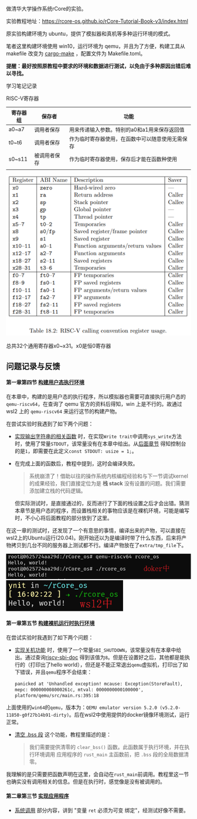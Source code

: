 做清华大学操作系统rCore的实验。

实验教程地址：https://rcore-os.github.io/rCore-Tutorial-Book-v3/index.html

原实验构建环境为 ubuntu，提供了模拟器和真机等多种运行环境的模式。

笔者这里构建环境使用 win10，运行环境为 qemu，并且为了方便，构建工具从 makefile 改变为 [cargo-make](https://github.com/sagiegurari/cargo-make) ，配置文件为 Makefile.toml。

**提醒：最好按照原教程中要求的环境和数据进行测试，以免由于多种原因出错后难以寻找。**



学习笔记记录

RISC-V寄存器

| 寄存器组 | 保存者       | 功能                                             |
| -------- | ------------ | ------------------------------------------------ |
| a0~a7    | 调用者保存   | 用来传递输入参数。特别的a0和a1用来保存返回值     |
| t0~t6    | 调用者保存   | 作为临时寄存器使用，在函数中可以随意使用无需保存 |
| s0~s11   | 被调用者保存 | 作为临时寄存器使用，保存后才能在函数种使用       |
|          |              |                                                  |

![](extra/md_img/risc-v寄存器图.png)

 

总共32个通用寄存器x0~x31。x0是恒0寄存器

## 问题记录与反馈

#### 第一章第四节 [构建用户态执行环境](https://rcore-os.github.io/rCore-Tutorial-Book-v3/chapter1/3-1-mini-rt-usrland.html)

在本章中，构建的是用户态的执行程序，所以模拟器也需要可直接执行用户态的 `qemu-riscv64`，在查询了 qemu 官方的资料后得知，win 上是不行的。故通过 wsl2 上的 `qemu-riscv64` 来运行这节的构建产物。

在尝试实验时我遇到了如下两个问题：

- [实现输出字符串的相关函数](https://rcore-os.github.io/rCore-Tutorial-Book-v3/chapter1/3-1-mini-rt-usrland.html#id5) 时，在实现`Write trait`中调用`sys_write`方法时，使用了常量`STDOUT`，该常量没有在本章中给出。从[后面章节](https://rcore-os.github.io/rCore-Tutorial-Book-v3/chapter2/2application.html#id6) 得知控制台的是`1`，即需要在此定义`const STDOUT: usize = 1;`。

- 在完成上面的函数后，教程中提到，这时会编译失败。

  > 系统崩溃了！借助以往的操作系统内核编程经验和与下一节调试kernel的成果经验，我们直接定位为是 **栈 stack** 没有设置的问题。我们需要添加建立栈的代码逻辑。

  但实际测试时，是直接通过的，反而进行了下面的栈设置之后才会出错。猜测本章节是用户态的程序，而设置栈相关的事物应该是在裸机环境，可能是编写时，不小心将后面教程的部分放到了这里。

在这一章的测试时，还发现了一个有意思的事情，编译出来的产物，可以直接在wsl2上的Ubuntu运行(20.04)。刚开始还以为是编译时带了什么东西，后来将产物拷贝到几台不同的服务器上测试都不行。编译产物放在了`extra/tmp_file`下。

![docker中运行](./extra/md_img/img1.png)![wsl2中运行](./extra/md_img/img2.png)



#### 第一章第五节 [构建裸机运行时执行环境](https://rcore-os.github.io/rCore-Tutorial-Book-v3/chapter1/3-2-mini-rt-baremetal.html)

在尝试实验时我遇到了如下两个问题：

- [实现关机功能](https://rcore-os.github.io/rCore-Tutorial-Book-v3/chapter1/3-2-mini-rt-baremetal.html#id6) 时，使用了一个常量`SBI_SHUTDOWN`，该常量没有在本章中给出。通过查询[riscv-sbi-doc](https://github.com/riscv/riscv-sbi-doc/blob/master/riscv-sbi.adoc) 得到该值为`8`。但是在设置好之后，其他都是能执行的（打印出了hello world），但还是不能正常退出`qemu`虚拟机，打印出了如下错误，并且`qemu`程序不会结束：

  ```shell
  panicked at 'Unhandled exception! mcause: Exception(StoreFault), mepc: 000000008000261c, mtval: 0000000000100000', platform/qemu/src/main.rs:395:18
  ```
  
上面使用的`win64`的`qemu`，版本为：`QEMU emulator version 5.2.0 (v5.2.0-11850-g0f27b14b91-dirty)`。后在wsl2中使用提供的docker镜像环境测试，运行正常。
  
- [清空 .bss 段](https://rcore-os.github.io/rCore-Tutorial-Book-v3/chapter1/3-2-mini-rt-baremetal.html#bss) 这个功能，教程里描述的是：

  > 我们需要提供清零的 `clear_bss()` 函数。此函数属于执行环境，并在执行环境调用 应用程序的 `rust_main` 主函数前，把 `.bss` 段的全局数据清零。

我理解的是只需要把函数声明在这里，会自动在`rust_main`前调用。教程里这一节也确实没有调用相关的信息。但是在执行时，感觉像是没有被调用的。

#### 第二章第三节 [实现应用程序](https://rcore-os.github.io/rCore-Tutorial-Book-v3/chapter2/2application.html)

- [系统调用](https://rcore-os.github.io/rCore-Tutorial-Book-v3/chapter2/2application.html#id6) 部分内容，讲到 "变量 `ret` 必须为可变 绑定"，经测试好像不需要。